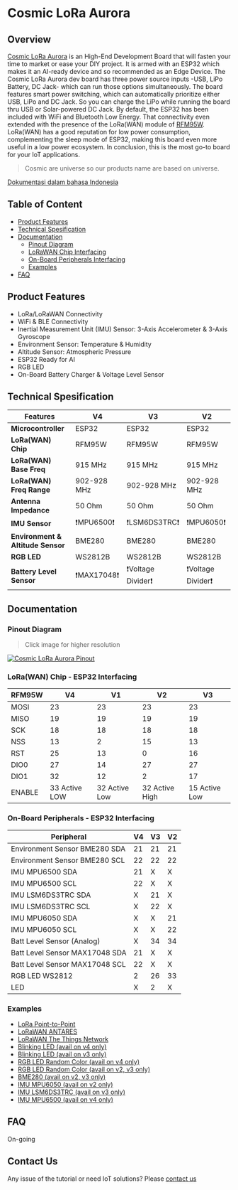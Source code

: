 # Cosmic LoRa Aurora

## Overview

[Cosmic LoRa Aurora](https://www.tokopedia.com/cosmic-iot/lora-aurora-esp32-esp-32-arduino-915-mhz-915mhz-sma-4-8dbi-8ba58) is an High-End Development Board that will fasten your time to market or ease your DIY project. It is armed with an ESP32 which makes it an AI-ready device and so recommended as an Edge Device. The Cosmic LoRa Aurora dev board has three power source inputs -USB, LiPo Battery, DC Jack- which can run those options simultaneously. The board features smart power switching, which can automatically prioritize either USB, LiPo and DC Jack. So you can charge the LiPo while running the board thru USB or Solar-powered DC Jack. By default, the ESP32 has been included with WiFi and Bluetooth Low Energy. That connectivity even extended with the presence of the LoRa(WAN) module of [RFM95W](https://cdn.sparkfun.com/assets/learn_tutorials/8/0/4/RFM95_96_97_98W.pdf). LoRa(WAN) has a good reputation for low power consumption, complementing the sleep mode of ESP32, making this board even more useful in a low power ecosystem. In conclusion, this is the most go-to board for your IoT applications.

> Cosmic are universe so our products name are based on universe.

[Dokumentasi dalam bahasa Indonesia](id/)

## Table of Content

* [Product Features](#product-features)
* [Technical Spesification](#technical-spesification)
* [Documentation](#documentation)
  * [Pinout Diagram](#pinout-diagram)
  * [LoRaWAN Chip Interfacing](#lorawan-chip-interfacing)
  * [On-Board Peripherals Interfacing](#on-board-peripherals-interfacing)
  * [Examples](#examples)
* [FAQ](#FAQ)

## Product Features

* LoRa/LoRaWAN Connectivity
* WiFi & BLE Connectivity
* Inertial Measurement Unit (IMU) Sensor: 3-Axis Accelerometer & 3-Axis Gyroscope
* Environment Sensor: Temperature & Humidity
* Altitude Sensor: Atmospheric Pressure
* ESP32 Ready for AI
* RGB LED
* On-Board Battery Charger & Voltage Level Sensor

## Technical Spesification

| Features                             | V4            | V3                   | V2                   | 
| ------------------------------------ | ------------- | -------------------- |----------------------|
| **Microcontroller**                  | ESP32         | ESP32                | ESP32                |
| **LoRa(WAN) Chip**                   | RFM95W        | RFM95W               | RFM95W               |
| **LoRa(WAN) Base Freq**              | 915 MHz       | 915 MHz              | 915 MHz              |
| **LoRa(WAN) Freq Range**             | 902-928 MHz   | 902-928 MHz          | 902-928 MHz          |
| **Antenna Impedance**                | 50 Ohm        | 50 Ohm               | 50 Ohm               | 
| **IMU Sensor**                       | ❗MPU6500❗  |❗LSM6DS3TRC❗       |❗MPU6050❗          | 
| **Environment & Altitude Sensor**    | BME280        | BME280               | BME280               |
| **RGB LED**                          | WS2812B       | WS2812B              | WS2812B              |
| **Battery Level Sensor**             | ❗MAX17048❗ | ❗Voltage Divider❗ | ❗Voltage Divider❗ | 

## Documentation

### Pinout Diagram

> Click image for higher resolution

[![Cosmic LoRa Aurora Pinout](assets/pin-diagram.webp)](assets/pin-diagram.jpg "Cosmic LoRa Aurora Pinout")

### LoRa(WAN) Chip - ESP32 Interfacing

| RFM95W | V4 | V1 | V2 | V3 | 
|--------|----|----|----|----|
| MOSI   | 23 | 23 | 23 | 23 | 
| MISO   | 19 | 19 | 19 | 19 |
| SCK    | 18 | 18 | 18 | 18 |
| NSS    | 13 | 2  | 15 | 13 |
| RST    | 25 | 13 | 0  | 16 |
| DIO0   | 27 | 14 | 27 | 27 |
| DIO1   | 32 | 12 | 2  | 17  |
| ENABLE | 33 Active LOW | 32 Active Low | 32 Active High | 15 Active Low | 

### On-Board Peripherals - ESP32 Interfacing

| Peripheral                     | V4 | V3 | V2 | 
|--------------------------------|----|----|----|
| Environment Sensor BME280 SDA  | 21 | 21 | 21 | 
| Environment Sensor BME280 SCL  | 22 | 22 | 22 |
| IMU MPU6500 SDA                | 21 | X  | X  |
| IMU MPU6500 SCL                | 22 | X  | X  |
| IMU LSM6DS3TRC SDA             | X  | 21 | X  |
| IMU LSM6DS3TRC SCL             | X  | 22 | X  |
| IMU MPU6050 SDA                | X  | X  | 21 |
| IMU MPU6050 SCL                | X  | X  | 22 | 
| Batt Level Sensor (Analog)     | X  | 34 | 34 |
| Batt Level Sensor MAX17048 SDA | 21 | X  | X  |
| Batt Level Sensor MAX17048 SCL | 22 | X  | X  |
| RGB LED WS2812                 | 2  | 26 | 33 |
| LED                            | X  | 2  | X  |

### Examples

* [LoRa Point-to-Point](LoRa-P2P.md)
* [LoRaWAN ANTARES](LoRaWAN-ANTARES.md)
* [LoRaWAN The Things Network](LoRaWAN-TTN.md)
* [Blinking LED (avail on v4 only)](examples/aurora-v4-blinking-led/aurora-v4-blinking-led.ino)
* [Blinking LED (avail on v3 only)](examples/aurora-v3-led/aurora-v3-led.ino)
* [RGB LED Random Color (avail on v4 only)](examples/aurora-v4-rgb-led/aurora-v4-rgb-led.ino)
* [RGB LED Random Color (avail on v2, v3 only)](examples/aurora-v2-v3-rgb-led/aurora-v2-v3-rgb-led.ino)
* [BME280 (avail on v2, v3 only)](examples/aurora-v2-v3-bme280/aurora-v2-v3-bme280.ino)
* [IMU MPU6050 (avail on v2 only)](examples/aurora-v2-mpu6050/aurora-v2-mpu6050.ino)
* [IMU LSM6DS3TRC (avail on v3 only)](examples/aurora-v3-lsm6ds3trc/aurora-v3-lsm6ds3trc.ino)
* [IMU MPU6500 (avail on v4 only)](examples/aurora-v4-mpu6500/aurora-v4-mpu6500.ino)

## FAQ

On-going

## Contact Us

Any issue of the tutorial or need IoT solutions? Please [contact us](https://wa.me/6282117421332)